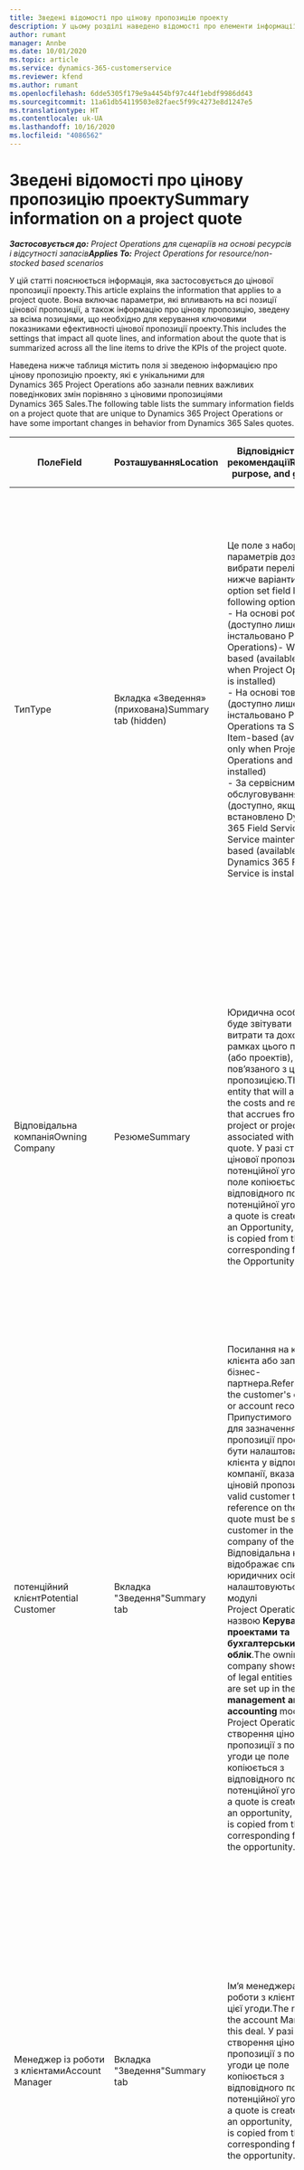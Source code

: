 ```yaml
---
title: Зведені відомості про цінову пропозицію проекту
description: У цьому розділі наведено відомості про елементи інформації та параметри, які застосовуються до цінових пропозицій проекту та впливають на них.
author: rumant
manager: Annbe
ms.date: 10/01/2020
ms.topic: article
ms.service: dynamics-365-customerservice
ms.reviewer: kfend
ms.author: rumant
ms.openlocfilehash: 6dde5305f179e9a4454bf97c44f1ebdf9986dd43
ms.sourcegitcommit: 11a61db54119503e82faec5f99c4273e8d1247e5
ms.translationtype: HT
ms.contentlocale: uk-UA
ms.lasthandoff: 10/16/2020
ms.locfileid: "4086562"
---
```

# <a name="summary-information-on-a-project-quote"></a><span data-ttu-id="99a3c-103">Зведені відомості про цінову пропозицію проекту</span><span class="sxs-lookup"><span data-stu-id="99a3c-103">Summary information on a project quote</span></span>

<span data-ttu-id="99a3c-104">_**Застосовується до:** Project Operations для сценаріїв на основі ресурсів і відсутності запасів_</span><span class="sxs-lookup"><span data-stu-id="99a3c-104">_**Applies To:** Project Operations for resource/non-stocked based scenarios_</span></span>


<span data-ttu-id="99a3c-105">У цій статті пояснюється інформація, яка застосовується до цінової пропозиції проекту.</span><span class="sxs-lookup"><span data-stu-id="99a3c-105">This article explains the information that applies to a project quote.</span></span> <span data-ttu-id="99a3c-106">Вона включає параметри, які впливають на всі позиції цінової пропозиції, а також інформацію про цінову пропозицію, зведену за всіма позиціями, що необхідно для керування ключовими показниками ефективності цінової пропозиції проекту.</span><span class="sxs-lookup"><span data-stu-id="99a3c-106">This includes the settings that impact all quote lines, and information about the quote that is summarized across all the line items to drive the KPIs of the project quote.</span></span>

<span data-ttu-id="99a3c-107">Наведена нижче таблиця містить поля зі зведеною інформацією про цінову пропозицію проекту, які є унікальними для Dynamics 365 Project Operations або зазнали певних важливих поведінкових змін порівняно з ціновими пропозиціями Dynamics 365 Sales.</span><span class="sxs-lookup"><span data-stu-id="99a3c-107">The following table lists the summary information fields on a project quote that are unique to Dynamics 365 Project Operations or have some important changes in behavior from Dynamics 365 Sales quotes.</span></span>

| <span data-ttu-id="99a3c-108">**Поле**</span><span class="sxs-lookup"><span data-stu-id="99a3c-108">**Field**</span></span> | <span data-ttu-id="99a3c-109">**Розташування**</span><span class="sxs-lookup"><span data-stu-id="99a3c-109">**Location**</span></span> | <span data-ttu-id="99a3c-110">**Відповідність, ціль і рекомендації**</span><span class="sxs-lookup"><span data-stu-id="99a3c-110">**Relevance, purpose, and guidance**</span></span> | <span data-ttu-id="99a3c-111">**Вплив на наступні етапи**</span><span class="sxs-lookup"><span data-stu-id="99a3c-111">**Downstream impact**</span></span> |
| --- | --- | --- | --- |
| <span data-ttu-id="99a3c-112">Тип</span><span class="sxs-lookup"><span data-stu-id="99a3c-112">Type</span></span> | <span data-ttu-id="99a3c-113">Вкладка «Зведення» (прихована)</span><span class="sxs-lookup"><span data-stu-id="99a3c-113">Summary tab (hidden)</span></span> | <span data-ttu-id="99a3c-114">Це поле з набором параметрів дозволяє вибрати перелічені нижче варіанти.</span><span class="sxs-lookup"><span data-stu-id="99a3c-114">This option set field hash the following options:</span></span></br><span data-ttu-id="99a3c-115">- На основі робіт (доступно лише якщо інстальовано Project Operations)</span><span class="sxs-lookup"><span data-stu-id="99a3c-115">- Work-based (available only when Project Operations is installed)</span></span></br><span data-ttu-id="99a3c-116">- На основі товарів (доступно лише якщо інстальовано Project Operations та Sales)</span><span class="sxs-lookup"><span data-stu-id="99a3c-116">- Item-based (available only when Project Operations and Sales are installed)</span></span></br><span data-ttu-id="99a3c-117">- За сервісним обслуговуванням (доступно, якщо встановлено Dynamics 365 Field Service).</span><span class="sxs-lookup"><span data-stu-id="99a3c-117">- Service maintenance-based (available when Dynamics 365 Field Service is installed)</span></span> | <span data-ttu-id="99a3c-118">У разі використання програми Project Operations для цього поля автоматично встановлюється значення **За типом робіт**.</span><span class="sxs-lookup"><span data-stu-id="99a3c-118">When you use the Project Operations application, the value of this field is automatically set to **Work-based**.</span></span> <span data-ttu-id="99a3c-119">Це класифікує цінову пропозицію як цінову пропозицію на основі проекту.</span><span class="sxs-lookup"><span data-stu-id="99a3c-119">This classifies the quote as a project-based quote.</span></span> <span data-ttu-id="99a3c-120">Цінова пропозиція має бути ціновою пропозицією на основі проекту для забезпечення роботи всіх розширень і функцій за проектом.</span><span class="sxs-lookup"><span data-stu-id="99a3c-120">A quote should be project-based to enable all project-specific extensions and functionality.</span></span> |
| <span data-ttu-id="99a3c-121">Відповідальна компанія</span><span class="sxs-lookup"><span data-stu-id="99a3c-121">Owning Company</span></span> | <span data-ttu-id="99a3c-122">Резюме</span><span class="sxs-lookup"><span data-stu-id="99a3c-122">Summary</span></span> | <span data-ttu-id="99a3c-123">Юридична особа, яка буде звітувати про витрати та доходи в рамках цього проекту (або проектів), пов’язаного з ціновою пропозицією.</span><span class="sxs-lookup"><span data-stu-id="99a3c-123">The legal entity that will account for the costs and revenue that accrues from this project or projects associated with this quote.</span></span> <span data-ttu-id="99a3c-124">У разі створення цінової пропозиції з потенційної угоди це поле копіюється з відповідного поля потенційної угоди.</span><span class="sxs-lookup"><span data-stu-id="99a3c-124">When a quote is created from an Opportunity, this field is copied from the corresponding field on the Opportunity.</span></span> | <span data-ttu-id="99a3c-125">Відповідальна компанія прирівнюється до концепції юридичної особи в модулі Project Operations під назвою **Керування проектами та бухгалтерський облік**.</span><span class="sxs-lookup"><span data-stu-id="99a3c-125">The owning company equates to the concept of legal entity in the **Project management and accounting** module of Project Operations.</span></span> <span data-ttu-id="99a3c-126">Усі витрати та доходи, що виникають у рамках цього проекту, вносяться до головної книги відповідальної компанії.</span><span class="sxs-lookup"><span data-stu-id="99a3c-126">All costs and revenue accrued from this project will be accounted for in the General ledger of the owning company.</span></span> |
| <span data-ttu-id="99a3c-127">потенційний клієнт</span><span class="sxs-lookup"><span data-stu-id="99a3c-127">Potential Customer</span></span> | <span data-ttu-id="99a3c-128">Вкладка "Зведення"</span><span class="sxs-lookup"><span data-stu-id="99a3c-128">Summary tab</span></span> | <span data-ttu-id="99a3c-129">Посилання на компанію клієнта або запис бізнес-партнера.</span><span class="sxs-lookup"><span data-stu-id="99a3c-129">Reference to the customer's company or account record.</span></span> <span data-ttu-id="99a3c-130">Припустимого клієнта для зазначення в ціновій пропозиції проекту має бути налаштовано як клієнта у відповідальній компанії, вказаній у ціновій пропозиції.</span><span class="sxs-lookup"><span data-stu-id="99a3c-130">A valid customer to reference on the project quote must be set up as a customer in the owning company of the quote.</span></span> <span data-ttu-id="99a3c-131">Відповідальна компанія відображає список юридичних осіб, які налаштовуються в модулі Project Operations під назвою **Керування проектами та бухгалтерський облік**.</span><span class="sxs-lookup"><span data-stu-id="99a3c-131">The owning company shows the list of legal entities and these are set up in the **Project management and accounting** module of Project Operations.</span></span> <span data-ttu-id="99a3c-132">У разі створення цінової пропозиції з потенційної угоди це поле копіюється з відповідного поля потенційної угоди.</span><span class="sxs-lookup"><span data-stu-id="99a3c-132">When a quote is created from an opportunity, this field is copied from the corresponding field on the opportunity.</span></span> | <span data-ttu-id="99a3c-133">Грошова одиниця в ціновій пропозиції проекту за замовчуванням залежить від грошової одиниці клієнта.</span><span class="sxs-lookup"><span data-stu-id="99a3c-133">The currency on the project quote is defaulted based on the currency of the customer.</span></span> <span data-ttu-id="99a3c-134">Однак це можна змінити до збереження цінової пропозиції.</span><span class="sxs-lookup"><span data-stu-id="99a3c-134">This can, however, be changed before the quote is saved.</span></span> |
| <span data-ttu-id="99a3c-135">Менеджер із роботи з клієнтами</span><span class="sxs-lookup"><span data-stu-id="99a3c-135">Account Manager</span></span> | <span data-ttu-id="99a3c-136">Вкладка "Зведення"</span><span class="sxs-lookup"><span data-stu-id="99a3c-136">Summary tab</span></span> | <span data-ttu-id="99a3c-137">Ім’я менеджера з роботи з клієнтами для цієї угоди.</span><span class="sxs-lookup"><span data-stu-id="99a3c-137">The name of the account Manager for this deal.</span></span> <span data-ttu-id="99a3c-138">У разі створення цінової пропозиції з потенційної угоди це поле копіюється з відповідного поля потенційної угоди.</span><span class="sxs-lookup"><span data-stu-id="99a3c-138">When a quote is created from an opportunity, this field is copied from the corresponding field on the opportunity.</span></span> | <span data-ttu-id="99a3c-139">Менеджер із роботи з клієнтами відповідає за керування зв’язками з клієнтом до завершення цього проекту.</span><span class="sxs-lookup"><span data-stu-id="99a3c-139">The Account manager is responsible for managing the relationship with the customer through the completion of this project.</span></span> <span data-ttu-id="99a3c-140">З огляду на запис планованого ресурсу, прив’язаного до менеджера з роботи з клієнтами, значення договірного підрозділу за замовчуванням залежить від цінової пропозиції проекту.</span><span class="sxs-lookup"><span data-stu-id="99a3c-140">Based on the bookable resource record tied to the Account manager, the contracting unit defaults on the project quote.</span></span>|
| <span data-ttu-id="99a3c-141">Одиниця для договору</span><span class="sxs-lookup"><span data-stu-id="99a3c-141">Contracting Unit</span></span> | <span data-ttu-id="99a3c-142">Вкладка "Зведення"</span><span class="sxs-lookup"><span data-stu-id="99a3c-142">Summary tab</span></span> | <span data-ttu-id="99a3c-143">Організаційна одиниця, яка відповідає за виконання проекту (або проектів), пов’язаного з цією ціновою пропозицією.</span><span class="sxs-lookup"><span data-stu-id="99a3c-143">The organization unit that is responsible for the delivery of the project or projects associated with this quote.</span></span> <span data-ttu-id="99a3c-144">У разі створення цінової пропозиції з потенційної угоди це поле копіюється з відповідного поля потенційної угоди.</span><span class="sxs-lookup"><span data-stu-id="99a3c-144">When a quote is created from an opportunity, this field is copied from the corresponding field on the opportunity.</span></span> | <span data-ttu-id="99a3c-145">Договірний підрозділ – це відділення компанії, яке виконуватиме проекти після закриття угоди.</span><span class="sxs-lookup"><span data-stu-id="99a3c-145">The contracting unit is the division of the company that will be executing the projects after the deal is closed.</span></span> <span data-ttu-id="99a3c-146">Кожний договірний підрозділ має грошову одиницю, яка використовується для звітування про заплановані та фактичні витрати, які виникають під час реалізації проекту.</span><span class="sxs-lookup"><span data-stu-id="99a3c-146">Every contracting unit has a currency, and this currency is used to report estimated and actual costs incurred during the execution of the project.</span></span> |
| <span data-ttu-id="99a3c-147">Прайс продуктів</span><span class="sxs-lookup"><span data-stu-id="99a3c-147">Product price list</span></span> | <span data-ttu-id="99a3c-148">Вкладка "Зведення"</span><span class="sxs-lookup"><span data-stu-id="99a3c-148">Summary tab</span></span> | <span data-ttu-id="99a3c-149">Це прайс, який використовується для встановлення цін за замовчуванням залежно від позицій на основі продуктів у ціновій пропозиції.</span><span class="sxs-lookup"><span data-stu-id="99a3c-149">This is the price list that is used to default prices on the product-based quote lines.</span></span> <span data-ttu-id="99a3c-150">Список параметрів для цього поля містить список прайсів, у яких грошова одиниця прайса відповідає грошовій одиниці цінової пропозиції.</span><span class="sxs-lookup"><span data-stu-id="99a3c-150">The list of options for this field shows a list of price lists where the price list currency matches the currency on the quote.</span></span> <span data-ttu-id="99a3c-151">У разі створення цінової пропозиції з потенційної угоди це поле копіюється з відповідного поля потенційної угоди.</span><span class="sxs-lookup"><span data-stu-id="99a3c-151">When a quote is created from an opportunity, this field is copied from the corresponding field on the opportunity.</span></span> <span data-ttu-id="99a3c-152">За замовчуванням значення цього поля потенційної угоди встановлюється із запису бізнес-партнера, однак його можна змінити.</span><span class="sxs-lookup"><span data-stu-id="99a3c-152">This field on the opportunity is defaulted from the account record but can be changed.</span></span> | <span data-ttu-id="99a3c-153">У разі успішності цінової пропозиції значення поля копіюється до проектного договору, який буде створено.</span><span class="sxs-lookup"><span data-stu-id="99a3c-153">When a quote is won, the field value is copied to the project contract that is created.</span></span> |
| <span data-ttu-id="99a3c-154">Валюта</span><span class="sxs-lookup"><span data-stu-id="99a3c-154">Currency</span></span> | <span data-ttu-id="99a3c-155">Вкладка "Зведення"</span><span class="sxs-lookup"><span data-stu-id="99a3c-155">Summary tab</span></span> | <span data-ttu-id="99a3c-156">Вказує на грошову одиницю, яка використовуватиметься для звітування про вартість цієї угоди.</span><span class="sxs-lookup"><span data-stu-id="99a3c-156">This indicates the currency that will be used for reporting the value of this deal.</span></span> <span data-ttu-id="99a3c-157">Вона також є грошовою одиницею, у якій клієнту виставляються рахунки за успішною угодою.</span><span class="sxs-lookup"><span data-stu-id="99a3c-157">This is also the currency in which the customer will be invoiced if the deal is won.</span></span> <span data-ttu-id="99a3c-158">У разі створення цінової пропозиції з потенційної угоди це поле копіюється з відповідного поля потенційної угоди.</span><span class="sxs-lookup"><span data-stu-id="99a3c-158">When a quote is created from an opportunity, this field is copied from the corresponding field on the opportunity.</span></span> <span data-ttu-id="99a3c-159">За замовчуванням значення цього поля потенційної угоди встановлюється із запису бізнес-партнера, однак користувач може його змінити.</span><span class="sxs-lookup"><span data-stu-id="99a3c-159">This field on the opportunity defaults from the account record but can be changed by the user.</span></span>  | <span data-ttu-id="99a3c-160">Це поле неможливо відредагувати після збереження цінової пропозиції.</span><span class="sxs-lookup"><span data-stu-id="99a3c-160">After a quote is saved, this field is no longer editable.</span></span> <span data-ttu-id="99a3c-161">Використовується для встановлення значень за замовчуванням для прайсів продуктів і проекту в ціновій пропозиції.</span><span class="sxs-lookup"><span data-stu-id="99a3c-161">This is used to default the product and project price lists on the quote.</span></span> <span data-ttu-id="99a3c-162">Грошова одиниця в ціновій пропозиції має відповідати грошовій одиниці в прайсі.</span><span class="sxs-lookup"><span data-stu-id="99a3c-162">The currency on the quote is used to match the currency on the price list.</span></span> |
| <span data-ttu-id="99a3c-163">Граничне обмеження</span><span class="sxs-lookup"><span data-stu-id="99a3c-163">Not-to-exceed limit</span></span> | <span data-ttu-id="99a3c-164">Вкладка "Зведення"</span><span class="sxs-lookup"><span data-stu-id="99a3c-164">Summary tab</span></span> | <span data-ttu-id="99a3c-165">Указує на узгоджений максимум кінцевої вартості, на яку погоджується клієнт у рамках цієї угоди.</span><span class="sxs-lookup"><span data-stu-id="99a3c-165">This indicates the negotiated cap on the final value that the customer is agreeing to for this deal.</span></span> | <span data-ttu-id="99a3c-166">Цей максимум обчислюється під час виконання та застосовується до всіх позицій і проектів, пов’язаних із цією угодою.</span><span class="sxs-lookup"><span data-stu-id="99a3c-166">This cap is evaluated during execution and is applicable across all line items and projects associated with this deal.</span></span> |
| <span data-ttu-id="99a3c-167">Запитана дата доставки</span><span class="sxs-lookup"><span data-stu-id="99a3c-167">Requested delivery date</span></span> | <span data-ttu-id="99a3c-168">Вкладка "Зведення"</span><span class="sxs-lookup"><span data-stu-id="99a3c-168">Summary tab</span></span> | <span data-ttu-id="99a3c-169">У разі створення цінової пропозиції з потенційної угоди це поле копіюється з відповідного поля потенційної угоди.</span><span class="sxs-lookup"><span data-stu-id="99a3c-169">When a quote is created from an opportunity, this field is copied from the corresponding field on the opportunity.</span></span> | <span data-ttu-id="99a3c-170">Ця дата використовується як кінцева дата для створення розкладів виставлення рахунків.</span><span class="sxs-lookup"><span data-stu-id="99a3c-170">This date is used as the end date for generating invoice schedules.</span></span> |

<span data-ttu-id="99a3c-171">Нижче наведено вкладки та ключові показники ефективності, доступні за ціновою пропозицією проекту, які є унікальними для Project Operations або зазнали певних важливих поведінкових змін порівняно з ціновими пропозиціями Sales.</span><span class="sxs-lookup"><span data-stu-id="99a3c-171">Below are the tabs and KPIs available on a project quote that are unique to Project Operations or have some important changes in behavior from Sales quotes:</span></span>

| <span data-ttu-id="99a3c-172">**Поле**</span><span class="sxs-lookup"><span data-stu-id="99a3c-172">**Field**</span></span> | <span data-ttu-id="99a3c-173">**Розташування**</span><span class="sxs-lookup"><span data-stu-id="99a3c-173">**Location**</span></span> | <span data-ttu-id="99a3c-174">**Відповідність, ціль і рекомендації**</span><span class="sxs-lookup"><span data-stu-id="99a3c-174">**Relevance, purpose and guidance**</span></span> |
| --- | --- | --- |
| <span data-ttu-id="99a3c-175">Аналіз прибутковості</span><span class="sxs-lookup"><span data-stu-id="99a3c-175">Profitability analysis</span></span> | <span data-ttu-id="99a3c-176">Вкладка в ціновій пропозиції</span><span class="sxs-lookup"><span data-stu-id="99a3c-176">Tab on the Quote</span></span> | <span data-ttu-id="99a3c-177">На вкладці відображаються наведені нижче показники.</span><span class="sxs-lookup"><span data-stu-id="99a3c-177">The tab shows the following metrics:</span></span></br><span data-ttu-id="99a3c-178">- Загальна оплатна вартість.</span><span class="sxs-lookup"><span data-stu-id="99a3c-178">- Total chargeable cost</span></span></br></br><span data-ttu-id="99a3c-179">- Загальна неоплатна вартість.</span><span class="sxs-lookup"><span data-stu-id="99a3c-179">- Total non-chargeable cost</span></span></br><span data-ttu-id="99a3c-180">- Загальний прибуток.</span><span class="sxs-lookup"><span data-stu-id="99a3c-180">- Total revenue</span></span></br><span data-ttu-id="99a3c-181">- Загальний прибуток (базовий).</span><span class="sxs-lookup"><span data-stu-id="99a3c-181">- Total revenue (base)</span></span></br><span data-ttu-id="99a3c-182">- Валовий дохід.</span><span class="sxs-lookup"><span data-stu-id="99a3c-182">- Gross margin</span></span></br><span data-ttu-id="99a3c-183">- Скоригований валовий дохід.</span><span class="sxs-lookup"><span data-stu-id="99a3c-183">- Adjusted gross margin</span></span>|
| <span data-ttu-id="99a3c-184">Порівняння з очікуванням клієнта</span><span class="sxs-lookup"><span data-stu-id="99a3c-184">Comparison to Customer Expectations</span></span> | <span data-ttu-id="99a3c-185">Вкладка в ціновій пропозиції</span><span class="sxs-lookup"><span data-stu-id="99a3c-185">Tab on the Quote</span></span> | <span data-ttu-id="99a3c-186">На цій вкладці відображаються наведені нижче показники.</span><span class="sxs-lookup"><span data-stu-id="99a3c-186">This tab shows the following metrics:</span></span></br><span data-ttu-id="99a3c-187">- Прогнозоване завершення.</span><span class="sxs-lookup"><span data-stu-id="99a3c-187">- Estimated completion</span></span></br><span data-ttu-id="99a3c-188">- Запитане завершення.</span><span class="sxs-lookup"><span data-stu-id="99a3c-188">- Requested completion</span></span></br><span data-ttu-id="99a3c-189">- Бюджет клієнта.</span><span class="sxs-lookup"><span data-stu-id="99a3c-189">- Customer budget</span></span></br><span data-ttu-id="99a3c-190">- Сума цінової пропозиції.</span><span class="sxs-lookup"><span data-stu-id="99a3c-190">- Quote value</span></span> |
| <span data-ttu-id="99a3c-191">- Аналіз цінової пропозиції.</span><span class="sxs-lookup"><span data-stu-id="99a3c-191">Quote analysis</span></span> | <span data-ttu-id="99a3c-192">Вкладка в ціновій пропозиції</span><span class="sxs-lookup"><span data-stu-id="99a3c-192">Tab on the Quote</span></span> | <span data-ttu-id="99a3c-193">На цій вкладці відображаються зведені відомості про основні ключові показники ефективності для цінової пропозиції проекту, які зазначено нижче.</span><span class="sxs-lookup"><span data-stu-id="99a3c-193">This tab summarizes the following top KPIs for a project quote</span></span></br><span data-ttu-id="99a3c-194">- Порівняння очікувань клієнта щодо бюджету та розкладу.</span><span class="sxs-lookup"><span data-stu-id="99a3c-194">- Comparison to customer expectations for budget and schedule</span></span></br><span data-ttu-id="99a3c-195">- Валовий дохід.</span><span class="sxs-lookup"><span data-stu-id="99a3c-195">- Gross margin</span></span></br><span data-ttu-id="99a3c-196">- Скоригований валовий дохід.</span><span class="sxs-lookup"><span data-stu-id="99a3c-196">- Adjusted gross margin</span></span> |
